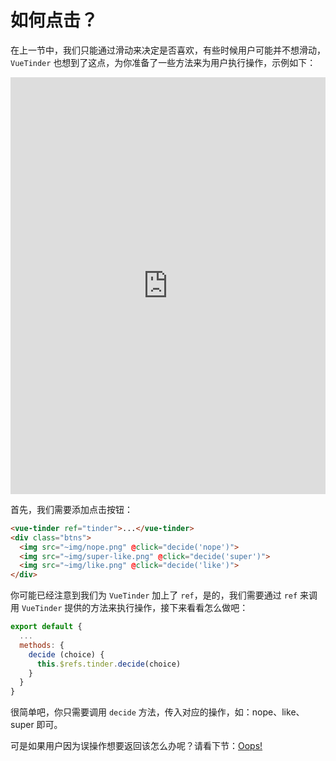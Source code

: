 # 如何点击？

在上一节中，我们只能通过滑动来决定是否喜欢，有些时候用户可能并不想滑动，`VueTinder` 也想到了这点，为你准备了一些方法来为用户执行操作，示例如下：

<iframe width="100%" height="667" src="https://codesandbox.io/embed/vue-tinder-how-to-click-k03bo" allowpaymentrequest allowfullscreen="allowfullscreen" frameborder="0"></iframe>

首先，我们需要添加点击按钮：

``` html
<vue-tinder ref="tinder">...</vue-tinder>
<div class="btns">
  <img src="~img/nope.png" @click="decide('nope')">
  <img src="~img/super-like.png" @click="decide('super')">
  <img src="~img/like.png" @click="decide('like')">
</div>
```

你可能已经注意到我们为 `VueTinder` 加上了 `ref`，是的，我们需要通过 `ref` 来调用 `VueTinder` 提供的方法来执行操作，接下来看看怎么做吧：

``` js
export default {
  ...
  methods: {
    decide (choice) {
      this.$refs.tinder.decide(choice)
    }
  }
}
```

很简单吧，你只需要调用 `decide` 方法，传入对应的操作，如：nope、like、super 即可。

可是如果用户因为误操作想要返回该怎么办呢？请看下节：[Oops!](/zh/guide/oops)